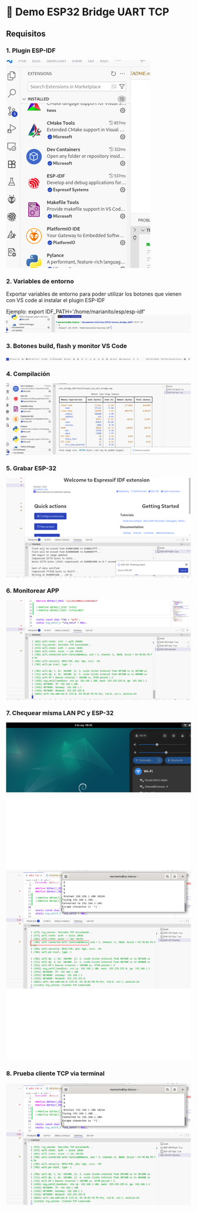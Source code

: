 # 🥤 Demo ESP32 Bridge UART TCP

## Requisitos

### 1. Plugin ESP-IDF
![Plugins.png](./images/Plugins_2025-09-03-07-15-13.png) 

### 2. Variables de entorno
Exportar variables de entorno para poder utilizar los botones que vienen con VS code al instalar el plugin ESP-IDF

Ejemplo:
export IDF_PATH='/home/marianito/esp/esp-idf'
![Env.png](./images/Env_2025-09-03-07-16-02.png)

### 3. Botones build, flash y monitor VS Code

![Buttons.png](./images/Buttons_2025-09-03-07-17-02.png)

### 4. Compilación

![Build.png](./images/Build_2025-09-03-07-16-38.png)

### 5. Grabar ESP-32

![Flash.png](./images/Flashing_2025-09-03-08-23-22.png)

### 6. Monitorear APP

![Monitor.png](./images/Monitoring_2025-09-03-08-25-25.png)

### 7. Chequear misma LAN PC y ESP-32

![LAN_PC.png](./images/WiFi_SSID_SO_2025-09-03-08-26-57.png)

![LAN_ESP32.png](./images/LAN_ESP32_2025-09-03-08-27-21.png)

### 8. Prueba cliente TCP via terminal

![Test_TCP_Client.png](./images/Telnet_2025-09-03-08-27-21.png)